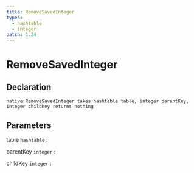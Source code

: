 ```yaml
---
title: RemoveSavedInteger
types:
  - hashtable
  - integer
patch: 1.24
---
```


# RemoveSavedInteger

## Declaration

```jass
native RemoveSavedInteger takes hashtable table, integer parentKey, integer childKey returns nothing
```

## Parameters
table `hashtable`
: 

parentKey `integer`
: 

childKey `integer`
: 
